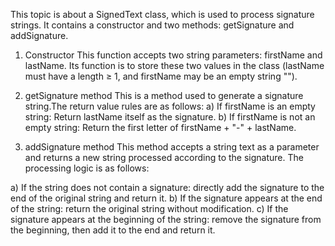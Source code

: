 This topic is about a SignedText class, which is used to process signature strings. It contains a constructor and two methods: getSignature and addSignature.

1. Constructor This function accepts two string parameters: firstName and lastName. Its function is to store these two values ​​in the class (lastName must have a length ≥ 1, and firstName may be an empty string "").

2. getSignature method This is a method used to generate a signature string.The return value rules are as follows:
a) If firstName is an empty string:
 Return lastName itself as the signature.
b) If firstName is not an empty string:
 Return the first letter of firstName + "-" + lastName.

3. addSignature method This method accepts a string text as a parameter and returns a new string processed according to the signature. The processing logic is as follows:

a) If the string does not contain a signature: directly add the signature to the end of the original string and return it.
b) If the signature appears at the end of the string: return the original string without modification.
c) If the signature appears at the beginning of the string: remove the signature from the beginning, then add it to the end and return it.
